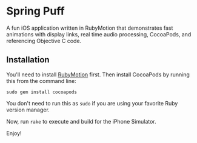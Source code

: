 # Spring Puff

A fun iOS application written in RubyMotion that demonstrates fast animations
with display links, real time audio processing, CocoaPods, and referencing
Objective C code.

## Installation

You'll need to install [RubyMotion](http://rubymotion.com) first. Then install CocoaPods by running this from the command line:

    sudo gem install cocoapods

You don't need to run this as `sudo` if you are using your favorite Ruby version manager.

Now, run `rake` to execute and build for the iPhone Simulator.

Enjoy!

